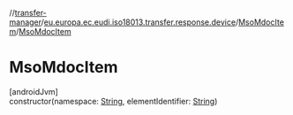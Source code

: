 //[transfer-manager](../../../index.md)/[eu.europa.ec.eudi.iso18013.transfer.response.device](../index.md)/[MsoMdocItem](index.md)/[MsoMdocItem](-mso-mdoc-item.md)

# MsoMdocItem

[androidJvm]\
constructor(namespace: [String](https://kotlinlang.org/api/latest/jvm/stdlib/kotlin-stdlib/kotlin/-string/index.html), elementIdentifier: [String](https://kotlinlang.org/api/latest/jvm/stdlib/kotlin-stdlib/kotlin/-string/index.html))
